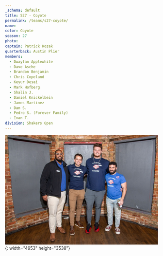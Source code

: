 ```yaml
---
_schema: default
title: S27 - Coyote
permalink: /teams/s27-coyote/
name:
color: Coyote
season: 27
photo:
captain: Patrick Kozak
quarterback: Austin Plier
members:
  - Dwaylan Applewhite
  - Dave Asche
  - Brandon Benjamin
  - Chris Copeland
  - Keyur Desai
  - Mark Hofberg
  - Shalin J.
  - Daniel Knickelbein
  - James Martinez
  - Dan S.
  - Pedro S. (Forever Family)
  - Ivan T.
division: Shakers Open
---
```

![](/img/da2-7066.jpg){: width="4953" height="3538"}
